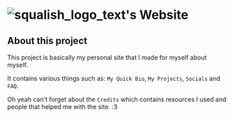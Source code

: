 # ![squalish_logo_text](https://github.com/user-attachments/assets/0425422e-c129-4cfe-bc15-5186c507e6f3)'s Website

## About this project
This project is basically my personal site that I made for myself about myself.

It contains various things such as:
```My Quick Bio```, ```My Projects```, ```Socials``` and ```FAQ```.

Oh yeah can't forget about the ```Credits``` which contains resources I used and people that helped me with the site. :3
